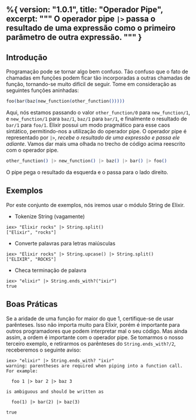%{
  version: "1.0.1",
  title: "Operador Pipe",
  excerpt: """
  O operador pipe `|>` passa o resultado de uma expressão como o primeiro parâmetro de outra expressão.
  """
}
---

## Introdução

Programação pode se tornar algo bem confuso. Tão confuso que o fato de chamadas em funções podem ficar tão incorporadas a outras chamadas de função, tornando-se muito difícil de seguir. Tome em consideração as seguintes funções aninhadas:

```elixir
foo(bar(baz(new_function(other_function()))))
```

Aqui, nós estamos passando o valor `other_function/0` para `new_function/1`, e `new_function/1` para `baz/1`, `baz/1` para `bar/1`, e finalmente o resultado de `bar/1` para `foo/1`. Elixir possui um modo pragmático para esse caos sintático, permitindo-nos a utilização do operador pipe. O operador pipe é representado por `|>`, *recebe o resultado de uma expressão e passa ele adiante*. Vamos dar mais uma olhada no trecho de código acima reescrito com o operador pipe.

```elixir
other_function() |> new_function() |> baz() |> bar() |> foo()
```

O pipe pega o resultado da esquerda e o passa para o lado direito.

## Exemplos

Por este conjunto de exemplos, nós iremos usar o módulo String de Elixir.

- Tokenize String (vagamente)

```shell
iex> "Elixir rocks" |> String.split()
["Elixir", "rocks"]
```

- Converte palavras para letras maiúsculas

```shell
iex> "Elixir rocks" |> String.upcase() |> String.split()
["ELIXIR", "ROCKS"]
```

- Checa terminação de palavra

```shell
iex> "elixir" |> String.ends_with?("ixir")
true
```

## Boas Práticas

Se a aridade de uma função for maior do que 1, certifique-se de usar parênteses. Isso não importa muito para Elixir, porém é importante para outros programadores que podem interpretar mal o seu código. Mas ainda assim, a ordem é importante com o operador pipe. Se tomarmos o nosso terceiro exemplo, e retirarmos os parênteses do `String.ends_with?/2`, receberemos o seguinte aviso:

```shell
iex> "elixir" |> String.ends_with? "ixir"
warning: parentheses are required when piping into a function call. For example:

  foo 1 |> bar 2 |> baz 3

is ambiguous and should be written as

  foo(1) |> bar(2) |> baz(3)

true
```

